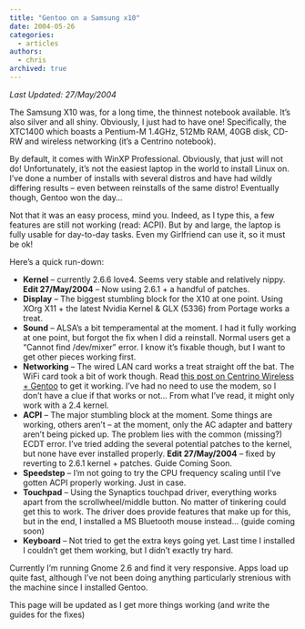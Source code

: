 ```yaml
---
title: "Gentoo on a Samsung x10"
date: 2004-05-26
categories:
  - articles
authors:
  - chris
archived: true
---
```


_Last Updated: 27/May/2004_

The Samsung X10 was, for a long time, the thinnest notebook available. It’s also silver and all shiny. Obviously, I just had to have one! Specifically, the XTC1400 which boasts a Pentium-M 1.4GHz, 512Mb RAM, 40GB disk, CD-RW and wireless networking (it’s a Centrino notebook).

By default, it comes with WinXP Professional. Obviously, that just will not do! Unfortunately, it’s not the easiest laptop in the world to install Linux on. I’ve done a number of installs with several distros and have had wildly differing results – even between reinstalls of the same distro! Eventually though, Gentoo won the day…

Not that it was an easy process, mind you. Indeed, as I type this, a few features are still not working (read: ACPI). But by and large, the laptop is fully usable for day-to-day tasks. Even my Girlfriend can use it, so it must be ok!

Here’s a quick run-down:

- **Kernel** – currently 2.6.6 love4. Seems very stable and relatively nippy. **Edit 27/May/2004** – Now using 2.6.1 + a handful of patches.
- **Display** – The biggest stumbling block for the X10 at one point. Using XOrg X11 \+ the latest Nvidia Kernel & GLX (5336) from Portage works a treat.
- **Sound** – ALSA’s a bit temperamental at the moment. I had it fully working at one point, but forgot the fix when I did a reinstall. Normal users get a “Cannot find /dev/mixer” error. I know it’s fixable though, but I want to get other pieces working first.
- **Networking** – The wired LAN card works a treat straight off the bat. The WiFi card took a bit of work though. Read [this post on Centrino Wireless + Gentoo](/2004/05/25/centrino-wireless-in-gentoo/) to get it working. I’ve had no need to use the modem, so I don’t have a clue if that works or not… From what I’ve read, it might only work with a 2.4 kernel.
- **ACPI** – The major stumbling block at the moment. Some things are working, others aren’t – at the moment, only the AC adapter and battery aren’t being picked up. The problem lies with the common (missing?) ECDT error. I’ve tried adding the several potential patches to the kernel, but none have ever installed properly. **Edit 27/May/2004** – fixed by reverting to 2.6.1 kernel + patches. Guide Coming Soon.
- **Speedstep** – I’m not going to try the CPU frequency scaling until I’ve gotten ACPI properly working. Just in case.
- **Touchpad** – Using the Synaptics touchpad driver, everything works apart from the scrollwheel/middle button. No matter of tinkering could get this to work. The driver does provide features that make up for this, but in the end, I installed a MS Bluetooth mouse instead… (guide coming soon)
- **Keyboard** – Not tried to get the extra keys going yet. Last time I installed I couldn’t get them working, but I didn’t exactly try hard.

Currently I’m running Gnome 2.6 and find it very responsive. Apps load up quite fast, although I’ve not been doing anything particularly strenious with the machine since I installed Gentoo.

This page will be updated as I get more things working (and write the guides for the fixes)
